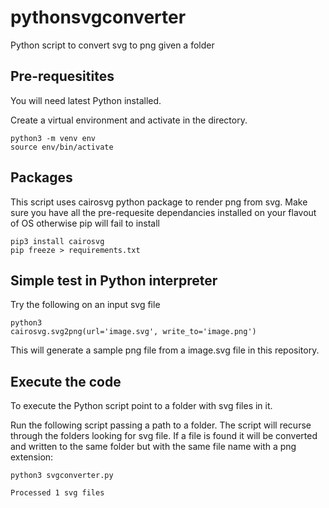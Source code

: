 # pythonsvgconverter

Python script to convert svg to png given a folder

## Pre-requesitites

You will need latest Python installed.

Create a virtual environment and activate in the directory.

```
python3 -m venv env
source env/bin/activate
```

## Packages

This script uses cairosvg python package to render png from svg.
Make sure you have all the pre-requesite dependancies installed on
your flavout of OS otherwise pip will fail to install

```
pip3 install cairosvg
pip freeze > requirements.txt
```

## Simple test in Python interpreter

Try the following on an input svg file

```
python3
cairosvg.svg2png(url='image.svg', write_to='image.png')
```

This will generate a sample png file from a image.svg file in this repository.

## Execute the code

To execute the Python script point to a folder with svg files in it.

Run the following script passing a path to a folder. The script will recurse
through the folders looking for svg file. If a file is found it will be converted and written to the same folder but with the same file name with a png extension:


```
python3 svgconverter.py

Processed 1 svg files
```
